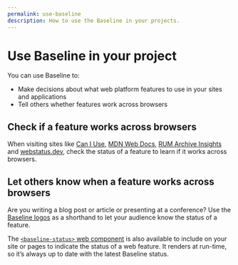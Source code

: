 ```yaml
---
permalink: use-baseline
description: How to use the Baseline in your projects.
---
```


# Use Baseline in your project

You can use Baseline to:

- Make decisions about what web platform features to use in your sites and applications
- Tell others whether features work across browsers

## Check if a feature works across browsers

When visiting sites like [Can I Use](https://caniuse.com), [MDN Web Docs](https://developer.mozilla.org/), [RUM Archive Insights](https://rumarchive.com/insights/#baseline) and [webstatus.dev](https://webstatus.dev), check the status of a feature to learn if it works across browsers.

## Let others know when a feature works across browsers

Are you writing a blog post or article or presenting at a conference? Use the [Baseline logos](name-and-logo-usage-guidelines) as a shorthand to let your audience know the status of a feature.

The [`<baseline-status>` web component](https://github.com/GoogleChrome/baseline-status) is also available to include on your site or pages to indicate the status of a web feature. It renders at run-time, so it’s always up to date with the latest Baseline status.
